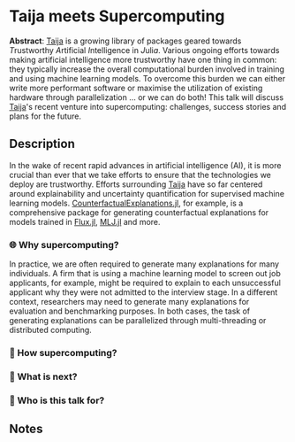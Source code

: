 # Taija meets Supercomputing

**Abstract**: [Taija](https://github.com/JuliaTrustworthyAI) is a growing library of packages geared towards *T*rustworthy *A*rtificial *I*ntelligence in *J*uli*a*.  Various ongoing efforts towards making artificial intelligence more trustworthy have one thing in common: they typically increase the overall computational burden involved in training and using machine learning models. To overcome this burden we can either write more performant software or maximise the utilization of existing hardware through parallelization ... or we can do both! This talk will discuss [Taija](https://github.com/JuliaTrustworthyAI)'s recent venture into supercomputing: challenges, success stories and plans for the future. 

## Description

In the wake of recent rapid advances in artificial intelligence (AI), it is more crucial than ever that we take efforts to ensure that the technologies we deploy are trustworthy. Efforts surrounding [Taija](https://github.com/JuliaTrustworthyAI) have so far centered around explainability and uncertainty quantification for supervised machine learning models. [CounterfactualExplanations.jl](https://github.com/JuliaTrustworthyAI/CounterfactualExplanations.jl), for example, is a comprehensive package for generating counterfactual explanations for models trained in [Flux.jl](https://fluxml.ai/Flux.jl/dev/), [MLJ.jl](https://alan-turing-institute.github.io/MLJ.jl/dev/) and more. 

### 🌐 Why supercomputing?

In practice, we are often required to generate many explanations for many individuals. A firm that is using a machine learning model to screen out job applicants, for example, might be required to explain to each unsuccessful applicant why they were not admitted to the interview stage. In a different context, researchers may need to generate many explanations for evaluation and benchmarking purposes. In both cases, the task of generating explanations can be parallelized through multi-threading or distributed computing. 

### 🤔 How supercomputing?

### 🎯 What is next?

### 👥 Who is this talk for?

## Notes